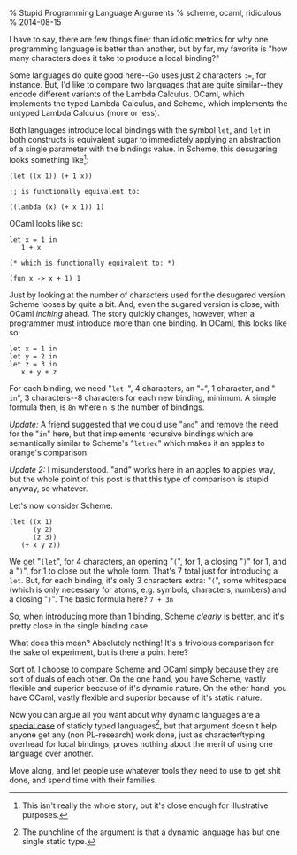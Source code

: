 % Stupid Programming Language Arguments
% scheme, ocaml, ridiculous
% 2014-08-15

I have to say, there are few things finer than idiotic metrics for why
one programming language is better than another, but by far, my
favorite is "how many characters does it take to produce a local
binding?"

Some languages do quite good here--Go uses just 2 characters `:=`, for
instance. But, I'd like to compare two languages that are quite
similar--they encode different variants of the Lambda Calculus. OCaml,
which implements the typed Lambda Calculus, and Scheme, which
implements the untyped Lambda Calculus (more or less).

Both languages introduce local bindings with the symbol `let`, and
`let` in both constructs is equivalent sugar to immediately applying
an abstraction of a single parameter with the bindings value. In
Scheme, this desugaring looks something like[^1]:

    (let ((x 1)) (+ 1 x))       
           
    ;; is functionally equivalent to:
    
    ((lambda (x) (+ x 1)) 1)
    
OCaml looks like so:


    let x = 1 in
       1 + x
    
    (* which is functionally equivalent to: *)
    
    (fun x -> x + 1) 1

Just by looking at the number of characters used for the desugared
version, Scheme looses by quite a bit. And, even the sugared version
is close, with OCaml *inching* ahead. The story quickly changes,
however, when a programmer must introduce more than one binding. In
OCaml, this looks like so:

    let x = 1 in
    let y = 2 in
    let z = 3 in
       x + y + z

For each binding, we need "`let `", 4 characters, an "`=`", 1 character,
and "` in`", 3 characters--8 characters for each new binding, minimum. A
simple formula then, is `8n` where `n` is the number of bindings.

*Update:* A friend suggested that we could use "`and`" and remove the 
need for the "`in`" here, but that implements recursive bindings which
are semantically similar to Scheme's "`letrec`" which makes it an apples
to orange's comparison.

*Update 2:* I misunderstood. "and" works here in an apples to apples way,
but the whole point of this post is that this type of comparison is stupid
anyway, so whatever.


Let's now consider Scheme:

    (let ((x 1)
          (y 2)
          (z 3))
       (+ x y z))

We get "`(let`", for 4 characters, an opening "`(`", for 1, a closing "`)`"
for 1, and a "`)`", for 1 to close out the whole form. That's 7 total
just for introducing a `let`. But, for each binding, it's only 3
characters extra: "`(`", some whitespace (which is only necessary for
atoms, e.g. symbols, characters, numbers) and a closing "`)`". The basic
formula here? `7 + 3n`

So, when introducing more than 1 binding, Scheme *clearly* is better,
and it's pretty close in the single binding case.

What does this mean? Absolutely nothing! It's a frivolous comparison
for the sake of experiment, but is there a point here?

Sort of. I choose to compare Scheme and OCaml simply because they are
sort of duals of each other. On the one hand, you have Scheme, vastly
flexible and superior because of it's dynamic nature. On the other
hand, you have OCaml, vastly flexible and superior because of it's
static nature. 

Now you can argue all you want about why dynamic languages are a
[special case](harper) of staticly typed languages[^2], but that
argument doesn't help anyone get any (non PL-research) work done, just
as character/typing overhead for local bindings, proves nothing about
the merit of using one language over another.

Move along, and let people use whatever tools they need to use to
get shit done, and spend time with their families.

[^1]: This isn't really the whole story, but it's close enough for illustrative purposes.
[^2]: The punchline of the argument is that a dynamic language has but one single static type.

[harper]: http://existentialtype.wordpress.com/2011/03/19/dynamic-languages-are-static-languages/
